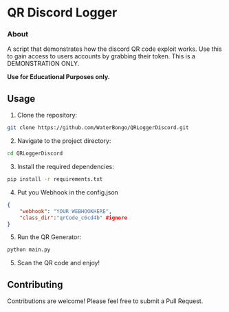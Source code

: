 # QR Discord Logger

### About

A script that demonstrates how the discord QR code exploit works. Use this to gain access to users accounts by grabbing their token. This is a DEMONSTRATION ONLY.

**Use for Educational Purposes only.**

## Usage

1. Clone the repository:

```bash
git clone https://github.com/WaterBongo/QRLoggerDiscord.git
```

2. Navigate to the project directory:

```bash
cd QRLoggerDiscord
```

3. Install the required dependencies:

```bash
pip install -r requirements.txt
```

4. Put you Webhook in the config.json
```json
{
    "webhook": "YOUR WEBHOOKHERE",
    "class_dir":"qrCode_c6cd4b" #ignore
}
```

5. Run the QR Generator:

```bash
python main.py
```

5. Scan the QR code and enjoy!

## Contributing

Contributions are welcome! Please feel free to submit a Pull Request.